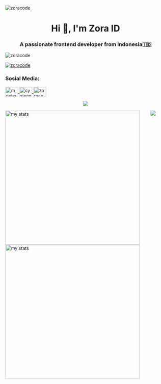 <p align="left">
  <img src="https://github.com/ZoraaCode/Zoraa-Code/blob/main/data/IMG_20240105_013016.jpg" alt="zoracode" /> </p>
  
<h1 align="center">Hi 👋, I'm Zora ID</h1>
<h3 align="center">A passionate frontend developer from Indonesia🇮🇩</h3>

<p align="left">
  <img src="https://komarev.com/ghpvc/?username=zoracode&label=Profile%20views&color=0e75b6&style=flat" alt="zoracode" /> </p>

<p align="left">
  <a href="https://github.com/ryo-ma/github-profile-trophy">
    <img src="https://github-profile-trophy.vercel.app/?username=zoracode" alt="zoracode" />
  </a>
</p>

<h3 align="left">Sosial Media:</h3>
<p align="left">
  <a href="https://fb.com/mocharifxyc" target="blank">
    <img align="center" src="https://raw.githubusercontent.com/rahuldkjain/github-profile-readme-generator/master/src/images/icons/Social/facebook.svg" alt="mocharifxyc" height="30" width="40" />
  </a>
<a href="https://instagram.com/cyxieonid" target="blank">
  <img align="center" src="https://raw.githubusercontent.com/rahuldkjain/github-profile-readme-generator/master/src/images/icons/Social/instagram.svg" alt="cyxieonid" height="30" width="40" />
</a>
<a href="https://www.youtube.com/c/zoracode" target="blank">
  <img align="center" src="https://raw.githubusercontent.com/rahuldkjain/github-profile-readme-generator/master/src/images/icons/Social/youtube.svg" alt="zoracode" height="30" width="40" />
</a>
</p>

<p align="center">
  <a href="https://skillicons.dev">
    <img src="https://skillicons.dev/icons?i=py,html,linux,vim" />
  </a>
</p>

<picture>
  <source
    srcset="https://streak-stats.demolab.com/?user=zoracode&currStreakNum=2FD3EB&fire=pink&sideLabels=F00&date_format=[Y.]n.j&show_icons=true"
    media="(prefers-color-scheme: dark)"
  />
  <source
    srcset="https://streak-stats.demolab.com/?user=zoracode&currStreakNum=2FD3EB&fire=pink&sideLabels=F00&date_format=[Y.]n.j&show_icons=true"
    media="(prefers-color-scheme: dark), (prefers-color-scheme: no-preference)"
  />
  <img alt="my stats" align="left" width="421" src="https://streak-stats.demolab.com/?user=zoracode&currStreakNum=2FD3EB&fire=pink&sideLabels=F00&date_format=[Y.]n.j&theme=dark" />
</picture>

<picture>
  <source
    srcset="https://streak-stats.demolab.com/?user=zoracode&currStreakNum=2FD3EB&fire=pink&sideLabels=F00&date_format=[Y.]n.j&show_icons=true"
    media="(prefers-color-scheme: dark)"
  />
  <source
    srcset="https://streak-stats.demolab.com/?user=zoracode&currStreakNum=2FD3EB&fire=pink&sideLabels=F00&date_format=[Y.]n.j&show_icons=true"
    media="(prefers-color-scheme: dark), (prefers-color-scheme: no-preference)"
  />
  <img alt="my stats" align="left" width="421" src="https://streak-stats.demolab.com/?user=zoracode&currStreakNum=2FD3EB&fire=pink&sideLabels=F00&date_format=[Y.]n.j&theme=dark" />
</picture>

<p align="center">
  <img src="https://github-readme-stats.vercel.app/api?username=ZoraCode&show_icons=true&theme=dark"/>
</p>
